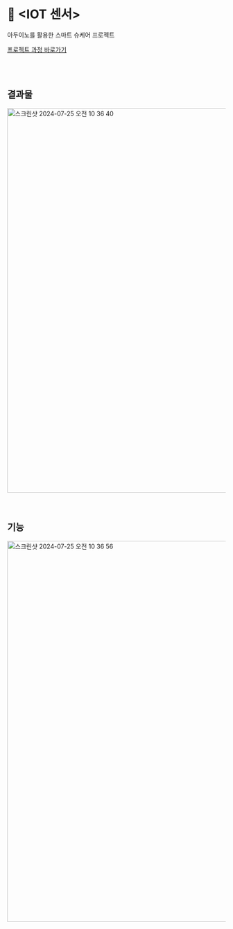 # 🫥 <Smart Shoes Care>  <IOT 센서>
아두이노를 활용한 스마트 슈케어 프로젝트

[프로젝트 과정 바로가기](https://github.com/dessertgomjelly/ArduinoSensor/blob/master/IOT%20(Smart%20Shoes%20Care).pdf)

<br>
<br>

## 결과물
<img width="884" alt="스크린샷 2024-07-25 오전 10 36 40" src="https://github.com/user-attachments/assets/68d17149-ad40-4c4c-9ef9-b02decc13a86">

<br>
<br>
<br>

## 기능 
<img width="876" alt="스크린샷 2024-07-25 오전 10 36 56" src="https://github.com/user-attachments/assets/e5c9ec0d-8849-4b9b-8045-c14852240c68">

